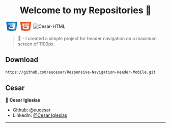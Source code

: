 <h1 align="center">Welcome to my Repositories 🤝</h1>
<p>
  <img align="center" alt="Cesar-CSS" height="30" width="40" src="https://raw.githubusercontent.com/devicons/devicon/master/icons/css3/css3-original.svg">
  <img align="center" alt="Cesar-HTML" height="30" width="40" src="https://raw.githubusercontent.com/devicons/devicon/master/icons/html5/html5-original.svg">
  <img align="center" alt="Cesar-HTML" height="30" width="40" src="https://cdn.jsdelivr.net/gh/devicons/devicon/icons/javascript/javascript-plain.svg">
</p>

> 🌱 - I created a simple project for header navigation on a maximum screen of 1100px.


## Download

```sh
https://github.com/eucesar/Responsive-Navigation-Header-Mobile.git
```

## Cesar

👤 **Cesar Iglesias**

* Github: [@eucesar](https://github.com/eucesar)
* LinkedIn: [@Cesar Iglesias](https://www.linkedin.com/in/cesar-iglesias-tecnologia/)

***
